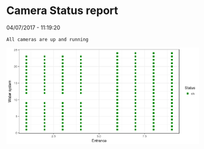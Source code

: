 Camera Status report
================
04/07/2017 - 11:19:20

    All cameras are up and running

![](camreport_files/figure-markdown_github/unnamed-chunk-2-1.png)
